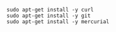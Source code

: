   
    sudo apt-get install -y curl 
    sudo apt-get install -y git
    sudo apt-get install -y mercurial
